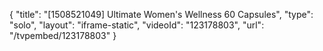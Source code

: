 {
    "title": "[1508521049] Ultimate Women's Wellness  60 Capsules",
    "type": "solo",
    "layout": "iframe-static",
    "videoId": "123178803",
    "url": "\/tvpembed\/123178803"
}